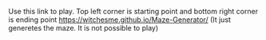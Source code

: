 Use this link to play. Top left corner is starting point and bottom right corner is ending point
https://witchesme.github.io/Maze-Generator/
(It just generetes the maze. It is not possible to play)
